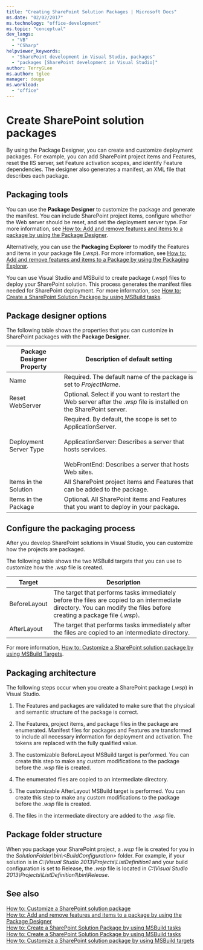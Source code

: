 ```yaml
---
title: "Creating SharePoint Solution Packages | Microsoft Docs"
ms.date: "02/02/2017"
ms.technology: "office-development"
ms.topic: "conceptual"
dev_langs: 
  - "VB"
  - "CSharp"
helpviewer_keywords: 
  - "SharePoint development in Visual Studio, packages"
  - "packages [SharePoint development in Visual Studio]"
author: TerryGLee
ms.author: tglee
manager: douge
ms.workload: 
  - "office"
---
```

# Create SharePoint solution packages
  By using the Package Designer, you can create and customize deployment packages. For example, you can add SharePoint project items and Features, reset the IIS server, set Feature activation scopes, and identify Feature dependencies. The designer also generates a manifest, an XML file that describes each package.  
  
## Packaging tools
 You can use the **Package Designer** to customize the package and generate the manifest. You can include SharePoint project items, configure whether the Web server should be reset, and set the deployment server type. For more information, see [How to: Add and remove features and items to a package by using the Package Designer](../sharepoint/how-to-add-and-remove-features-and-items-to-a-package-by-using-the-package-designer.md).  
  
 Alternatively, you can use the **Packaging Explorer** to modify the Features and items in your package file (*.wsp*). For more information, see [How to: Add and remove features and items to a Package by using the Packaging Explorer](../sharepoint/how-to-add-and-remove-features-and-items-to-a-package-by-using-the-packaging-explorer.md).  
  
 You can use Visual Studio and MSBuild to create package (*.wsp*) files to deploy your SharePoint solution. This process generates the manifest files needed for SharePoint deployment. For more information, see [How to: Create a SharePoint Solution Package by using MSBuild tasks](../sharepoint/how-to-create-a-sharepoint-solution-package-by-using-msbuild-tasks.md).  
  
## Package designer options
 The following table shows the properties that you can customize in SharePoint packages with the **Package Designer**.  
  
|Package Designer Property|Description of default setting|  
|-------------------------------|------------------------------------|  
|Name|Required. The default name of the package is set to *ProjectName*.|  
|Reset WebServer|Optional. Select if you want to restart the Web server after the *.wsp* file is installed on the SharePoint server.|  
|Deployment Server Type|Required. By default, the scope is set to ApplicationServer.<br /><br /> ApplicationServer: Describes a server that hosts services.<br /><br /> WebFrontEnd: Describes a server that hosts Web sites.|  
|Items in the Solution|All SharePoint project items and Features that can be added to the package.|  
|Items in the Package|Optional. All SharePoint items and Features that you want to deploy in your package.|  
  
## Configure the packaging process
 After you develop SharePoint solutions in Visual Studio, you can customize how the projects are packaged.  
  
 The following table shows the two MSBuild targets that you can use to customize how the *.wsp* file is created.  
  
|Target|Description|  
|------------|-----------------|  
|BeforeLayout|The target that performs tasks immediately before the files are copied to an intermediate directory. You can modify the files before creating a package file (*.wsp*).|  
|AfterLayout|The target that performs tasks immediately after the files are copied to an intermediate directory.|  
  
 For more information, [How to: Customize a SharePoint solution package by using MSBuild Targets](../sharepoint/how-to-customize-a-sharepoint-solution-package-by-using-msbuild-targets.md).  
  
## Packaging architecture
 The following steps occur when you create a SharePoint package (*.wsp*) in Visual Studio.  
  
1.  The Features and packages are validated to make sure that the physical and semantic structure of the package is correct.  
  
2.  The Features, project items, and package files in the package are enumerated. Manifest files for packages and Features are transformed to include all necessary information for deployment and activation. The tokens are replaced with the fully qualified value.  
  
3.  The customizable BeforeLayout MSBuild target is performed. You can create this step to make any custom modifications to the package before the *.wsp* file is created.  
  
4.  The enumerated files are copied to an intermediate directory.  
  
5.  The customizable AfterLayout MSBuild target is performed. You can create this step to make any custom modifications to the package before the *.wsp* file is created.  
  
6.  The files in the intermediate directory are added to the *.wsp* file.  
  
## Package folder structure
 When you package your SharePoint project, a *.wsp* file is created for you in the *SolutionFolder\bin\\\<BuildConfiguration>* folder. For example, if your solution is in *C:\Visual Studio 2013\Projects\ListDefinition1* and your build configuration is set to Release, the *.wsp* file is located in *C:\Visual Studio 2013\Projects\ListDefinition1\bin\Release*.  
  
## See also
 [How to: Customize a SharePoint solution package](../sharepoint/how-to-customize-a-sharepoint-solution-package.md)  
 [How to: Add and remove features and items to a package by using the Package Designer](../sharepoint/how-to-add-and-remove-features-and-items-to-a-package-by-using-the-package-designer.md)   
 [How to: Create a SharePoint Solution Package by using MSBuild tasks](../sharepoint/how-to-create-a-sharepoint-solution-package-by-using-msbuild-tasks.md)   
 [How to: Create a SharePoint Solution Package by using MSBuild tasks](../sharepoint/how-to-create-a-sharepoint-solution-package-by-using-msbuild-tasks.md)   
 [How to: Customize a SharePoint solution package by using MSBuild targets](../sharepoint/how-to-customize-a-sharepoint-solution-package-by-using-msbuild-targets.md)  
